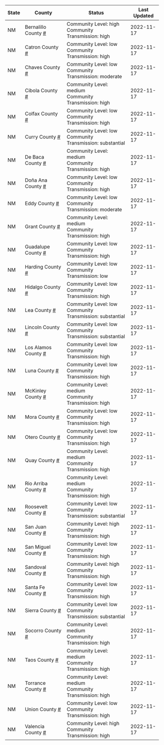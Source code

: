 State | County | Status | Last Updated
--- | --- | --- | --- 
NM | Bernalillo County <a href="#bernalillo_county">#</a> | <a name="bernalillo_county"></a>Community Level: high<br/>Community Transmission: high | 2022-11-17
NM | Catron County <a href="#catron_county">#</a> | <a name="catron_county"></a>Community Level: low<br/>Community Transmission: high | 2022-11-17
NM | Chaves County <a href="#chaves_county">#</a> | <a name="chaves_county"></a>Community Level: low<br/>Community Transmission: moderate | 2022-11-17
NM | Cibola County <a href="#cibola_county">#</a> | <a name="cibola_county"></a>Community Level: medium<br/>Community Transmission: high | 2022-11-17
NM | Colfax County <a href="#colfax_county">#</a> | <a name="colfax_county"></a>Community Level: low<br/>Community Transmission: high | 2022-11-17
NM | Curry County <a href="#curry_county">#</a> | <a name="curry_county"></a>Community Level: low<br/>Community Transmission: substantial | 2022-11-17
NM | De Baca County <a href="#de_baca_county">#</a> | <a name="de_baca_county"></a>Community Level: medium<br/>Community Transmission: high | 2022-11-17
NM | Doña Ana County <a href="#doña_ana_county">#</a> | <a name="doña_ana_county"></a>Community Level: low<br/>Community Transmission: high | 2022-11-17
NM | Eddy County <a href="#eddy_county">#</a> | <a name="eddy_county"></a>Community Level: low<br/>Community Transmission: moderate | 2022-11-17
NM | Grant County <a href="#grant_county">#</a> | <a name="grant_county"></a>Community Level: medium<br/>Community Transmission: high | 2022-11-17
NM | Guadalupe County <a href="#guadalupe_county">#</a> | <a name="guadalupe_county"></a>Community Level: low<br/>Community Transmission: high | 2022-11-17
NM | Harding County <a href="#harding_county">#</a> | <a name="harding_county"></a>Community Level: low<br/>Community Transmission: low | 2022-11-17
NM | Hidalgo County <a href="#hidalgo_county">#</a> | <a name="hidalgo_county"></a>Community Level: low<br/>Community Transmission: high | 2022-11-17
NM | Lea County <a href="#lea_county">#</a> | <a name="lea_county"></a>Community Level: low<br/>Community Transmission: substantial | 2022-11-17
NM | Lincoln County <a href="#lincoln_county">#</a> | <a name="lincoln_county"></a>Community Level: low<br/>Community Transmission: substantial | 2022-11-17
NM | Los Alamos County <a href="#los_alamos_county">#</a> | <a name="los_alamos_county"></a>Community Level: low<br/>Community Transmission: high | 2022-11-17
NM | Luna County <a href="#luna_county">#</a> | <a name="luna_county"></a>Community Level: low<br/>Community Transmission: high | 2022-11-17
NM | McKinley County <a href="#mckinley_county">#</a> | <a name="mckinley_county"></a>Community Level: medium<br/>Community Transmission: high | 2022-11-17
NM | Mora County <a href="#mora_county">#</a> | <a name="mora_county"></a>Community Level: low<br/>Community Transmission: high | 2022-11-17
NM | Otero County <a href="#otero_county">#</a> | <a name="otero_county"></a>Community Level: low<br/>Community Transmission: high | 2022-11-17
NM | Quay County <a href="#quay_county">#</a> | <a name="quay_county"></a>Community Level: medium<br/>Community Transmission: high | 2022-11-17
NM | Rio Arriba County <a href="#rio_arriba_county">#</a> | <a name="rio_arriba_county"></a>Community Level: medium<br/>Community Transmission: high | 2022-11-17
NM | Roosevelt County <a href="#roosevelt_county">#</a> | <a name="roosevelt_county"></a>Community Level: low<br/>Community Transmission: substantial | 2022-11-17
NM | San Juan County <a href="#san_juan_county">#</a> | <a name="san_juan_county"></a>Community Level: high<br/>Community Transmission: high | 2022-11-17
NM | San Miguel County <a href="#san_miguel_county">#</a> | <a name="san_miguel_county"></a>Community Level: low<br/>Community Transmission: high | 2022-11-17
NM | Sandoval County <a href="#sandoval_county">#</a> | <a name="sandoval_county"></a>Community Level: high<br/>Community Transmission: high | 2022-11-17
NM | Santa Fe County <a href="#santa_fe_county">#</a> | <a name="santa_fe_county"></a>Community Level: low<br/>Community Transmission: high | 2022-11-17
NM | Sierra County <a href="#sierra_county">#</a> | <a name="sierra_county"></a>Community Level: low<br/>Community Transmission: substantial | 2022-11-17
NM | Socorro County <a href="#socorro_county">#</a> | <a name="socorro_county"></a>Community Level: medium<br/>Community Transmission: high | 2022-11-17
NM | Taos County <a href="#taos_county">#</a> | <a name="taos_county"></a>Community Level: medium<br/>Community Transmission: high | 2022-11-17
NM | Torrance County <a href="#torrance_county">#</a> | <a name="torrance_county"></a>Community Level: medium<br/>Community Transmission: high | 2022-11-17
NM | Union County <a href="#union_county">#</a> | <a name="union_county"></a>Community Level: low<br/>Community Transmission: high | 2022-11-17
NM | Valencia County <a href="#valencia_county">#</a> | <a name="valencia_county"></a>Community Level: high<br/>Community Transmission: high | 2022-11-17
